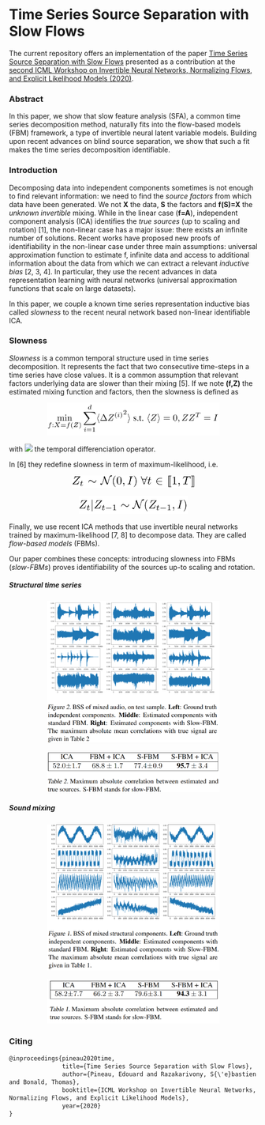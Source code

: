 # Time Series Source Separation with Slow Flows

The current repository offers an implementation of the paper [Time Series Source Separation with Slow Flows](https://arxiv.org/pdf/2007.10182.pdf) presented as a contribution at the [second ICML Workshop on Invertible Neural Networks, Normalizing Flows, and Explicit Likelihood Models (2020)](https://invertibleworkshop.github.io/). 

### Abstract

In this paper, we show that slow feature analysis (SFA), a common time series decomposition method, naturally fits into the flow-based models (FBM) framework, a type of invertible neural latent variable models. Building upon recent advances on blind source separation, we show that such a fit makes the time series decomposition
identifiable.

### Introduction

Decomposing data into independent components sometimes is not enough to find relevant information: we need to find the *source factors* from which data have been generated. We not **X** the data, **S** the factors and **f(S)=X** the *unknown invertible* mixing. While in the linear case (**f=A**), independent component analysis (ICA) identifies the *true sources* (up to scaling and rotation) [1], the non-linear case has a major issue: there exists an infinite number of solutions. Recent works have proposed new proofs of identifiability in the non-linear case under three main assumptions: universal approximation function to estimate f, infinite data and access to additional information about the data from which we can extract a relevant *inductive bias* [2, 3, 4]. In particular, they use the recent advances in data representation learning with neural networks (universal approximation functions that scale on large datasets). 

In this paper, we couple a known time series representation inductive bias called *slowness* to the recent neural network based non-linear identifiable ICA. 

### Slowness

*Slowness* is a common temporal structure used in time series decomposition. It represents the fact that two consecutive time-steps in a time series have close values. It is a common assumption that relevant factors underlying data are slower than their mixing [5]. If we note **(f,Z)** the estimated mixing function and factors, then the slowness is defined as

<p align="center">
  <img src="https://github.com/edouardpineau/Time-Series-Source-Separation-with-Slow-Flows/blob/main/images/eq_slowness.png" width="350">
</p>

with <img src="https://latex.codecogs.com/gif.latex?\Delta  " /> the temporal differenciation operator. 

In [6] they redefine slowness in term of maximum-likelihood, i.e.

<p align="center">
  <img src="https://github.com/edouardpineau/Time-Series-Source-Separation-with-Slow-Flows/blob/main/images/eq_ML_slowness_2.png" width="250">
</p>

<p align="center">
    <img src="https://github.com/edouardpineau/Time-Series-Source-Separation-with-Slow-Flows/blob/main/images/eq_ML_slowness.png" width="220">
</p>

Finally, we use recent ICA methods that use invertible neural networks trained by maximum-likelihood [7, 8] to decompose data. They are called *flow-based models* (FBMs). 

Our paper combines these concepts: introducing slowness into FBMs (*slow-FBMs*) proves identifiability of the sources up-to scaling and rotation. 

##### Structural time series

<p align="center">
  <img src="https://github.com/edouardpineau/Time-Series-Source-Separation-with-Slow-Flows/blob/main/images/slowness_sound.png" width="350">
</p>


<p align="center">
  <img src="https://github.com/edouardpineau/Time-Series-Source-Separation-with-Slow-Flows/blob/main/images/slowness_sound_table.png" width="350">
</p>

##### Sound mixing

<p align="center">
  <img src="https://github.com/edouardpineau/Time-Series-Source-Separation-with-Slow-Flows/blob/main/images/slowness_structural.png" width="350">
</p>

<p align="center">
  <img src="https://github.com/edouardpineau/Time-Series-Source-Separation-with-Slow-Flows/blob/main/images/slowness_structural_table.png" width="350">
</p>

### Citing

    @inproceedings{pineau2020time,
                   title={Time Series Source Separation with Slow Flows},
                   author={Pineau, Edouard and Razakarivony, S{\'e}bastien and Bonald, Thomas},
                   booktitle={ICML Workshop on Invertible Neural Networks, Normalizing Flows, and Explicit Likelihood Models},
                   year={2020}
    }
